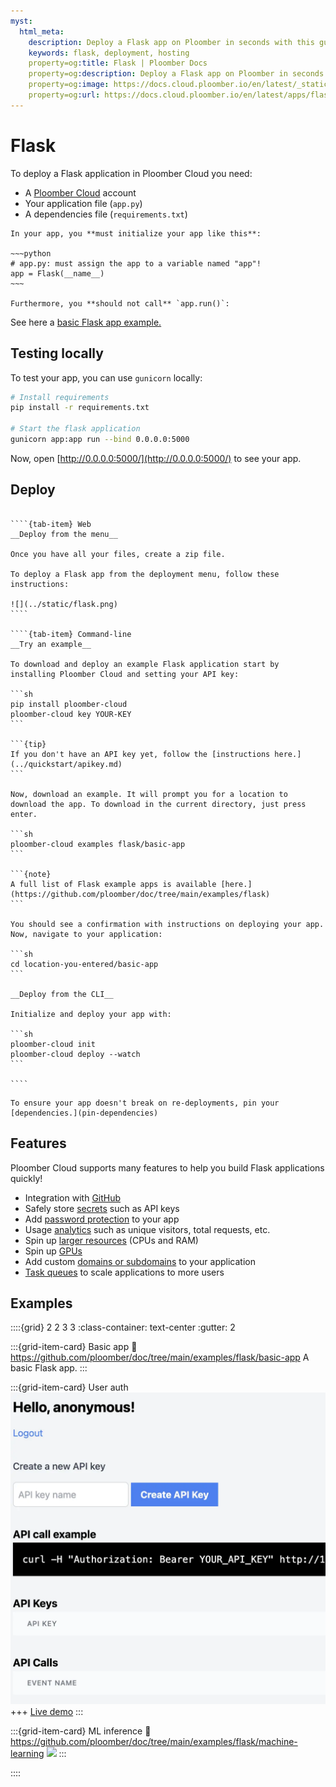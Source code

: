 ```yaml
---
myst:
  html_meta:
    description: Deploy a Flask app on Ploomber in seconds with this guide.
    keywords: flask, deployment, hosting
    property=og:title: Flask | Ploomber Docs
    property=og:description: Deploy a Flask app on Ploomber in seconds with this guide.
    property=og:image: https://docs.cloud.ploomber.io/en/latest/_static/opengraph-images-flask.png
    property=og:url: https://docs.cloud.ploomber.io/en/latest/apps/flask.html
---
```



# Flask

To deploy a Flask application in Ploomber Cloud you need:

- A [Ploomber Cloud](https://platform.ploomber.io/register?utm_source=flask&utm_medium=documentation) account
- Your application file (`app.py`)
- A dependencies file (`requirements.txt`)

```{important}
In your app, you **must initialize your app like this**:

~~~python
# app.py: must assign the app to a variable named "app"!
app = Flask(__name__)
~~~

Furthermore, you **should not call** `app.run()`:
```

See here a [basic Flask app example.](https://github.com/ploomber/doc/blob/main/examples/flask/basic-app/app.py)

## Testing locally

To test your app, you can use `gunicorn` locally:

```sh
# Install requirements
pip install -r requirements.txt

# Start the flask application
gunicorn app:app run --bind 0.0.0.0:5000
```

Now, open [http://0.0.0.0:5000/](http://0.0.0.0:5000/) to see your app.


## Deploy

`````{tab-set}

````{tab-item} Web
__Deploy from the menu__

Once you have all your files, create a zip file.

To deploy a Flask app from the deployment menu, follow these instructions:

![](../static/flask.png)
````

````{tab-item} Command-line
__Try an example__

To download and deploy an example Flask application start by installing Ploomber Cloud and setting your API key:

```sh
pip install ploomber-cloud
ploomber-cloud key YOUR-KEY
```

```{tip}
If you don't have an API key yet, follow the [instructions here.](../quickstart/apikey.md)
```

Now, download an example. It will prompt you for a location to download the app. To download in the current directory, just press enter.

```sh
ploomber-cloud examples flask/basic-app
```

```{note}
A full list of Flask example apps is available [here.](https://github.com/ploomber/doc/tree/main/examples/flask)
```

You should see a confirmation with instructions on deploying your app. Now, navigate to your application:

```sh
cd location-you-entered/basic-app
```

__Deploy from the CLI__

Initialize and deploy your app with:

```sh
ploomber-cloud init
ploomber-cloud deploy --watch
```

````
`````

```{tip}
To ensure your app doesn't break on re-deployments, pin your [dependencies.](pin-dependencies)
```

## Features

Ploomber Cloud supports many features to help you build Flask applications quickly!

- Integration with [GitHub](../user-guide/github.md)
- Safely store [secrets](../user-guide/secrets.md) such as API keys
- Add [password protection](../user-guide/password.md) to your app
- Usage [analytics](../user-guide/analytics.md) such as unique visitors, total requests, etc.
- Spin up [larger resources](../user-guide/resources.md) (CPUs and RAM)
- Spin up [GPUs](../user-guide/gpu.md)
- Add custom [domains or subdomains](../user-guide/custom-domains.md) to your application
- [Task queues](task-queues) to scale applications to more users


## Examples

::::{grid} 2 2 3 3
:class-container: text-center
:gutter: 2

:::{grid-item-card} Basic app
:link: https://github.com/ploomber/doc/tree/main/examples/flask/basic-app
A basic Flask app.
:::

:::{grid-item-card} User auth
[![](../../examples/flask/login/screenshot.webp)](https://github.com/ploomber/doc/tree/main/examples/flask/login)
+++
[Live demo](https://empty-haze-3369.ploomberapp.io)
:::

:::{grid-item-card} ML inference
:link: https://github.com/ploomber/doc/tree/main/examples/flask/machine-learning
![](https://github.com/ploomber/doc/raw/main/examples/flask/machine-learning/screenshot.webp)
:::

::::
